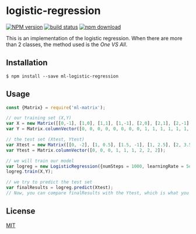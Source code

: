 # logistic-regression

  [![NPM version][npm-image]][npm-url]
  [![build status][travis-image]][travis-url]
  [![npm download][download-image]][download-url]

This is an implementation of the logistic regression. When there are more than 2 classes, the method used is the *One VS All*.

## Installation

`$ npm install --save ml-logistic-regression`

## Usage

```javascript
const {Matrix} = require('ml-matrix');

// our training set (X,Y)
var X = new Matrix([[0,-1], [1,0], [1,1], [1,-1], [2,0], [2,1], [2,-1], [3,2], [0,4], [1,3], [1,4], [1,5], [2,3], [2,4], [2,5], [3,4], [1, 10], [1, 12], [2, 10], [2,11], [2, 14], [3, 11]]);
var Y = Matrix.columnVector([0, 0, 0, 0, 0, 0, 0, 0, 1, 1, 1, 1, 1, 1, 1, 1, 2, 2, 2, 2, 2, 2]);

// the test set (Xtest, Ytest)
var Xtest = new Matrix([[0, -2], [1, 0.5], [1.5, -1], [1, 2.5], [2, 3.5], [1.5, 4], [1, 10.5], [2.5, 10.5], [2, 11.5]])
var Ytest = Matrix.columnVector([0, 0, 0, 1, 1, 1, 2, 2, 2]);

// we will train our model
var logreg = new LogisticRegression({numSteps = 1000, learningRate = 5e-3});
logreg.train(X,Y);

// we try to predict the test set
var finalResults = logreg.predict(Xtest);
// Now, you can compare finalResults with the Ytest, which is what you wanted to have.
```

## License

  [MIT](./LICENSE)

[npm-image]: https://img.shields.io/npm/v/ml-logistic-regression.svg?style=flat-square
[npm-url]: https://npmjs.org/package/ml-logistic-regression
[travis-image]: https://img.shields.io/travis/mljs/logistic-regression/master.svg?style=flat-square
[travis-url]: https://travis-ci.org/mljs/logistic-regression
[download-image]: https://img.shields.io/npm/dm/ml-logistic-regression.svg?style=flat-square
[download-url]: https://npmjs.org/package/ml-logistic-regression
